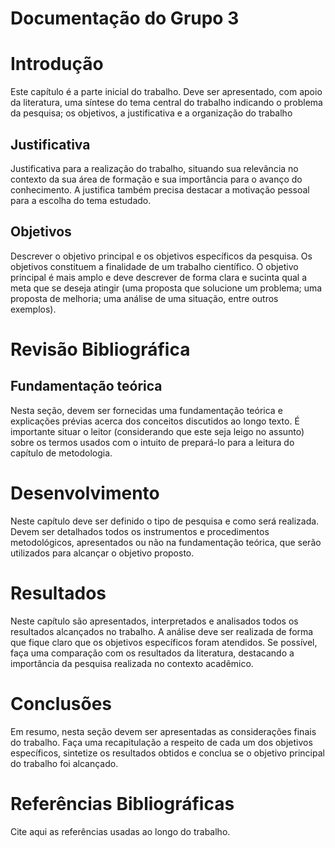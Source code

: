 # Documentação do Grupo 3


# Introdução

Este capítulo é a parte inicial do trabalho. Deve ser apresentado, com apoio da literatura, uma síntese do tema central do trabalho indicando o problema da pesquisa; os objetivos, a justificativa e a organização do trabalho

## Justificativa

Justificativa para a realização do trabalho, situando sua relevância no contexto da sua área de formação e sua importância para o avanço do conhecimento. A justifica também precisa destacar a motivação pessoal para a escolha do tema estudado.


## Objetivos

Descrever o objetivo principal e os objetivos específicos da pesquisa. Os objetivos constituem a finalidade de um trabalho científico. O objetivo principal é mais amplo e deve descrever de forma clara e sucinta qual a meta que se deseja atingir (uma proposta que solucione um problema; uma proposta de melhoria; uma análise de uma situação, entre outros exemplos). 


# Revisão Bibliográfica

## Fundamentação teórica
Nesta seção, devem ser fornecidas uma fundamentação teórica e explicações prévias acerca dos conceitos discutidos ao longo texto. É importante situar o leitor (considerando que este seja leigo no assunto) sobre os termos usados com o intuito de prepará-lo para a leitura do capítulo de metodologia.


# Desenvolvimento

Neste capítulo deve ser definido o tipo de pesquisa e como será realizada. Devem ser detalhados todos os instrumentos e procedimentos metodológicos, apresentados ou não na fundamentação teórica, que serão utilizados para alcançar o objetivo proposto. 

# Resultados

Neste capítulo são apresentados, interpretados e analisados todos os resultados alcançados no trabalho. A análise deve ser realizada de forma que fique claro que os objetivos específicos foram atendidos. Se possível, faça uma comparação com os resultados da literatura, destacando a importância da pesquisa realizada no contexto acadêmico.

# Conclusões

Em resumo, nesta seção devem ser apresentadas as considerações finais do trabalho. Faça uma recapitulação a respeito de cada um dos objetivos específicos, sintetize os resultados obtidos e conclua se o objetivo principal do trabalho foi alcançado.

# Referências Bibliográficas

Cite aqui as referências usadas ao longo do trabalho.


